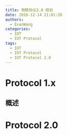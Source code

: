 ```yaml
---
title: 物联协议2.0 规划
date: 2016-12-14 21:01:28
authors:
  - EvanWang
categories:
  - IOT
  - IOT Protocol
tags:
  - IOT
  - IOT Protocol
  - IOT Protocol 2.0
---
```


# Protocol 1.x

## 概述

<!-- more -->

# Protocol 2.0

